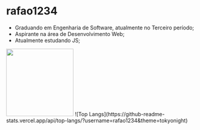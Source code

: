 # rafao1234

- Graduando em Engenharia de Software, atualmente no Terceiro período;
- Aspirante na área de Desenvolvimento Web;
- Atualmente estudando JS;

<img height="180em" src="https://github-readme-stats.vercel.app/api?username=rafao1234&show_icons=true&hide_border=true&&count_private=true&include_all_commits=true&theme=tokyonight" />
![Top Langs](https://github-readme-stats.vercel.app/api/top-langs/?username=rafao1234&theme=tokyonight)
